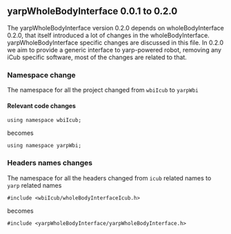 ## yarpWholeBodyInterface 0.0.1 to 0.2.0 

The yarpWholeBodyInterface version 0.2.0 depends on wholeBodyInterface 0.2.0, that
itself introduced a lot of changes in the wholeBodyInterface. yarpWholeBodyInterface
specific changes are discussed in this file. 
In 0.2.0 we aim to provide a generic interface to yarp-powered robot, removing any
iCub specific software, most of the changes are related to that.

### Namespace change
The namespace for all the project changed from `wbiIcub` to `yarpWbi`
#### Relevant code changes
```
using namespace wbiIcub;
```
becomes
```
using namespace yarpWbi;
```

### Headers names changes
The namespace for all the headers changed from `icub` related names to `yarp` related names
```
#include <wbiIcub/wholeBodyInterfaceIcub.h>
```
becomes
```
#include <yarpWholeBodyInterface/yarpWholeBodyInterface.h>
```
